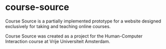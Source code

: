 # course-source

Course Source is a partially implemented prototype for a website designed exclusively for taking and teaching online courses.

Course Source was created as a project for the Human-Computer Interaction course at Vrije Universiteit Amsterdam.
